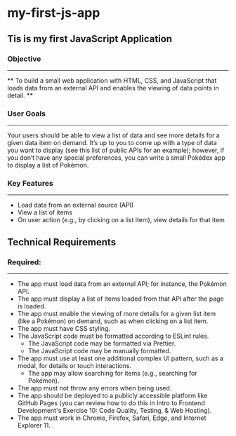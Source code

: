 # my-first-js-app

## Tis is my first JavaScript Application

### Objective
---
** To build a small web application with HTML, CSS, and JavaScript that loads
data from an external API and enables the viewing of data points in detail. **

### User Goals
---
Your users should be able to view a list of data and see more details for a given data item on demand.
It’s up to you to come up with a type of data you want to display (see this list of public APIs for an example); however, if you don’t have any special preferences, you can write a small Pokédex app to display a list of Pokémon.

### Key Features
---
- Load data from an external source (API)
- View a list of items
- On user action (e.g., by clicking on a list item), view details for that item

## Technical Requirements

### Required:
---
- The app must load data from an external API; for instance, the Pokémon API.
- The app must display a list of items loaded from that API after the page is loaded.
- The app must enable the viewing of more details for a given list item (like a Pokémon) on demand, such as when clicking on a list item.
- The app must have CSS styling.
- The JavaScript code must be formatted according to ESLint rules.
  - The JavaScript code may be formatted via Prettier.
  - The JavaScript code may be manually formatted.
- The app must use at least one additional complex UI pattern, such as a modal, for details or touch interactions.
  - The app may allow searching for items (e.g., searching for Pokémon).
- The app must not throw any errors when being used.
- The app should be deployed to a publicly accessible platform like GitHub Pages (you can review how to do this in Intro to Frontend Development's Exercise 10: Code Quality, Testing, & Web Hosting).
- The app must work in Chrome, Firefox, Safari, Edge, and Internet Explorer 11.
